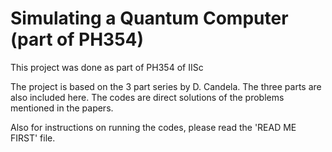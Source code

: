 # Simulating a Quantum Computer (part of PH354)
 This project was done as part of PH354 of IISc

 The project is based on the 3 part series by D. Candela. The three parts are also included here. The codes are direct solutions of the problems mentioned in the papers.

 Also for instructions on running the codes, please read the 'READ ME FIRST' file.